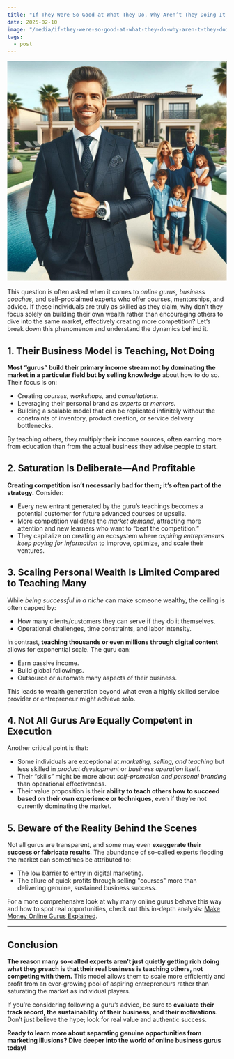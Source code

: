 ```yaml
---
title: "If They Were So Good at What They Do, Why Aren’t They Doing It Themselves and Getting Rich Instead of Flooding the Market with Competition They Created?"
date: 2025-02-10
image: "/media/if-they-were-so-good-at-what-they-do-why-aren-t-they-doing-it-themselves-and-getting-rich-instead-of-flooding-the-market-with-competition-they-created.jpg"
tags:
  - post
---
```


![If They Were So Good at What They Do, Why Aren’t They Doing It Themselves and Getting Rich Instead of Flooding the Market with Competition They Created?](/media/if-they-were-so-good-at-what-they-do-why-aren-t-they-doing-it-themselves-and-getting-rich-instead-of-flooding-the-market-with-competition-they-created.jpg)

This question is often asked when it comes to *online gurus, business coaches*, and self-proclaimed experts who offer courses, mentorships, and advice. If these individuals are truly as skilled as they claim, why don’t they focus solely on building their own wealth rather than encouraging others to dive into the same market, effectively creating more competition? Let’s break down this phenomenon and understand the dynamics behind it.

## 1. Their Business Model is Teaching, Not Doing

**Most “gurus” build their primary income stream not by dominating the market in a particular field but by selling knowledge** about how to do so. Their focus is on:

- Creating *courses, workshops,* and *consultations.*
- Leveraging their personal brand as *experts* or *mentors.*
- Building a scalable model that can be replicated infinitely without the constraints of inventory, product creation, or service delivery bottlenecks.

By teaching others, they multiply their income sources, often earning more from education than from the actual business they advise people to start.

## 2. Saturation Is Deliberate—And Profitable

**Creating competition isn’t necessarily bad for them; it’s often part of the strategy.** Consider:

- Every new entrant generated by the guru’s teachings becomes a potential customer for future advanced courses or upsells.
- More competition validates the *market demand*, attracting more attention and new learners who want to “beat the competition.”
- They capitalize on creating an ecosystem where *aspiring entrepreneurs keep paying for information* to improve, optimize, and scale their ventures.

## 3. Scaling Personal Wealth Is Limited Compared to Teaching Many

While *being successful in a niche* can make someone wealthy, the ceiling is often capped by:

- How many clients/customers they can serve if they do it themselves.
- Operational challenges, time constraints, and labor intensity.

In contrast, **teaching thousands or even millions through digital content** allows for exponential scale. The guru can:

- Earn passive income.
- Build global followings.
- Outsource or automate many aspects of their business.

This leads to wealth generation beyond what even a highly skilled service provider or entrepreneur might achieve solo.

## 4. Not All Gurus Are Equally Competent in Execution

Another critical point is that:

- Some individuals are exceptional at *marketing, selling, and teaching* but less skilled in *product development* or *business operation* itself.
- Their “skills” might be more about *self-promotion and personal branding* than operational effectiveness.
- Their value proposition is their **ability to teach others how to succeed based on their own experience or techniques**, even if they’re not currently dominating the market.

## 5. Beware of the Reality Behind the Scenes

Not all gurus are transparent, and some may even **exaggerate their success or fabricate results**. The abundance of so-called experts flooding the market can sometimes be attributed to:

- The low barrier to entry in digital marketing.
- The allure of quick profits through selling "courses" more than delivering genuine, sustained business success.

For a more comprehensive look at why many online gurus behave this way and how to spot real opportunities, check out this in-depth analysis: [Make Money Online Gurus Explained](https://supertotallyawesome.com/posts/make-money-online-gurus/).

---

## Conclusion

**The reason many so-called experts aren’t just quietly getting rich doing what they preach is that their real business is teaching others, not competing with them.** This model allows them to scale more efficiently and profit from an ever-growing pool of aspiring entrepreneurs rather than saturating the market as individual players.

If you’re considering following a guru’s advice, be sure to **evaluate their track record, the sustainability of their business, and their motivations.** Don’t just believe the hype; look for real value and authentic success.

**Ready to learn more about separating genuine opportunities from marketing illusions? Dive deeper into the world of online business gurus today!**
